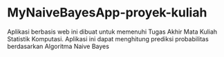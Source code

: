 # MyNaiveBayesApp-proyek-kuliah
Aplikasi berbasis web ini dibuat untuk memenuhi Tugas Akhir Mata Kuliah Statistik Komputasi. Aplikasi ini dapat menghitung prediksi probabilitas berdasarkan Algoritma Naive Bayes
